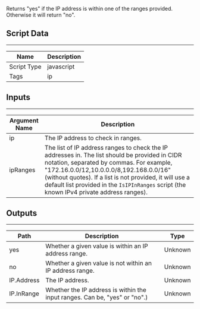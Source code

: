 Returns "yes" if the IP address is within one of the ranges provided. Otherwise it will return "no".

## Script Data

---

| **Name** | **Description** |
| --- | --- |
| Script Type | javascript |
| Tags | ip |

## Inputs

---

| **Argument Name** | **Description** |
| --- | --- |
| ip | The IP address to check in ranges. |
| ipRanges | The list of IP address ranges to check the IP addresses in. The list should be provided in CIDR notation, separated by commas. For example, "172.16.0.0/12,10.0.0.0/8,192.168.0.0/16" (without quotes). If a list is not provided, it will use a default list provided in the `IsIPInRanges` script (the known IPv4 private address ranges). |

## Outputs

---

| **Path** | **Description** | **Type** |
| --- | --- | --- |
| yes | Whether a given value is within an IP address range. | Unknown |
| no | Whether a given value is not within an IP address range. | Unknown |
| IP.Address | The IP address. | Unknown |
| IP.InRange | Whether the IP address is within the input ranges. Can be, "yes" or "no".) | Unknown |
